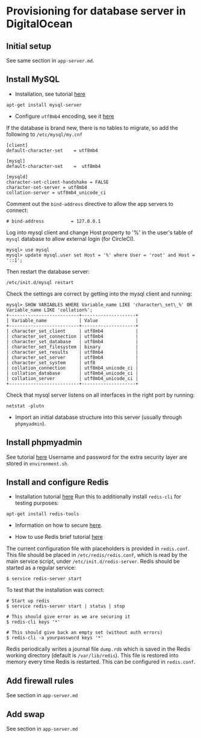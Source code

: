 # Provisioning for database server in DigitalOcean

## Initial setup

See same section in `app-server.md`.

## Install MySQL

* Installation, see tutorial [here](https://www.digitalocean.com/community/tutorials/a-basic-mysql-tutorial)
```
apt-get install mysql-server
```

* Configure `utf8mb4` encoding, see it [here](https://mathiasbynens.be/notes/mysql-utf8mb4)

If the database is brand new, there is no tables to migrate, so add the following to `/etc/mysql/my.cnf`

```
[client]
default-character-set    = utf8mb4

[mysql]
default-character-set    =  utf8mb4

[mysqld]
character-set-client-handshake = FALSE
character-set-server = utf8mb4
collation-server = utf8mb4_unicode_ci
```

Comment out the `bind-address` directive to allow the app servers to connect:

```
# bind-address          = 127.0.0.1
```

Log into mysql client and change Host property to '%' in the user's table of `mysql`
database to allow external login (for CircleCI).

```
mysql> use mysql
mysql> update mysql.user set Host = '%' where User = 'root' and Host = '::1';
```

Then restart the database server:
```
/etc/init.d/mysql restart
```

Check the settings are correct by getting into the mysql client and running:
```
mysql> SHOW VARIABLES WHERE Variable_name LIKE 'character\_set\_%' OR Variable_name LIKE 'collation%';
+--------------------------+--------------------+
| Variable_name            | Value              |
+--------------------------+--------------------+
| character_set_client     | utf8mb4            |
| character_set_connection | utf8mb4            |
| character_set_database   | utf8mb4            |
| character_set_filesystem | binary             |
| character_set_results    | utf8mb4            |
| character_set_server     | utf8mb4            |
| character_set_system     | utf8               |
| collation_connection     | utf8mb4_unicode_ci |
| collation_database       | utf8mb4_unicode_ci |
| collation_server         | utf8mb4_unicode_ci |
+--------------------------+--------------------+
```

Check that mysql server listens on all interfaces in the right port by running:
```
netstat -plutn
```

* Import an initial database structure into this server (usually through `phpmyadmin`).

## Install phpmyadmin

See tutorial [here](https://www.digitalocean.com/community/tutorials/how-to-install-and-secure-phpmyadmin-on-ubuntu-14-04)
Username and password for the extra security layer are stored in `environment.sh`.

## Install and configure Redis

* Installation tutorial [here](https://www.digitalocean.com/community/tutorials/how-to-configure-a-redis-cluster-on-ubuntu-14-04)
Run this to additionally install `redis-cli` for testing purposes:
```
apt-get install redis-tools
```

* Information on how to secure [here](https://www.digitalocean.com/community/tutorials/how-to-secure-your-redis-installation-on-ubuntu-14-04).

* How to use Redis brief tutorial [here](https://www.digitalocean.com/community/tutorials/how-to-install-and-use-redis)

The current configuration file with placeholders is provided in `redis.conf`. This file should be placed
in `/etc/redis/redis.conf`, which is read by the main service script, under `/etc/init.d/redis-server`.
Redis should be started as a regular service:

```
$ service redis-server start
```

To test that the installation was correct:
```
# Start up redis
$ service redis-server start | status | stop

# This should give error as we are securing it
$ redis-cli keys '*'

# This should give back an empty set (without auth errors)
$ redis-cli -a yourpassword keys '*'
```

Redis periodically writes a journal file `dump.rdb` which is saved in the Redis working directory
(default is `/var/lib/redis`). This file is restored into memory every time Redis is restarted.
This can be configured in `redis.conf`.

## Add firewall rules

See section in `app-server.md`

## Add swap

See section in `app-server.md`
